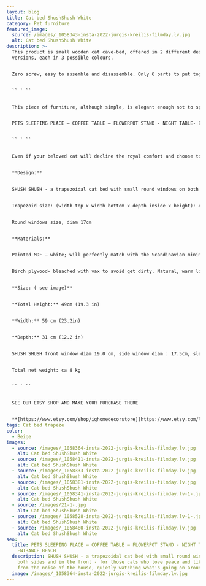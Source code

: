 ```yaml
---
layout: blog
title: Cat bed ShushShush White
category: Pet furniture
featured_image:
  source: /images/_1058343-insta-2022-jurgis-kreilis-filmday.lv.jpg
  alt: Cat bed ShushShush White
description: >-
  This product is small wooden cat cave-bed, offered in 2 different design
  versions, each in 3 possible colours.


  Zero screw, easy to assemble and disassemble. Only 6 parts to put together. 


  `` ` ``


  This piece of furniture, although simple, is elegant enough not to spoil the overall look of your home interior. Can be used not only as a bed for your pet, but also as a bedside or coffee table, pot stand or small entryway stool. 


  PETS SLEEPING PLACE – COFFEE TABLE – FLOWERPOT STAND - NIGHT TABLE- ENTRANCE BENCH


  `` ` ``


  Even if your beloved cat will decline the royal comfort and choose to sleep elsewhere, you will easily find another practical and equally stylish application for the object – use it as a coffee table or a flowerpot stand.


  **Design:**


  SHUSH SHUSH - a trapezoidal cat bed with small round windows on both sides and in the front - for those cats who love peace and like to hide from the noise of the house, quietly watching what's going on around them.


  Trapezoid size: (width top x width bottom x depth inside x height): 40,5 x 59,5 x 27 x 49cm


  Round windows size, diam 17cm


  **Materials:**


  Painted MDF – white; will perfectly match with the Scandinavian minimalistic interior design!


  Birch plywood- bleached with vax to avoid get dirty. Natural, warm look.


  **Size: ( see image)**


  **Total Height:** 49cm (19.3 in)


  **Width:** 59 cm (23.2in)


  **Depth:** 31 cm (12.2 in)


  SHUSH SHUSH front window diam 19.0 cm, side window diam : 17.5cm, sleeping area 51x28.5cm


  Total net weight: ca 8 kg


  `` ` ``


  SEE OUR ETSY SHOP AND MAKE YOUR PURCHASE THERE


  **[https://www.etsy.com/shop/ighomedecorstore](https://www.etsy.com/listing/1673244815/tv-cat-bed-cat-furniture-cat-cute-bed?click_key=3132495a257d1a2393dee035a47ba026702685bf%3A1673244815&click_sum=ddd2658d&ref=shop_home_active_5&frs=1)**
tags: Cat bed trapeze
color:
  - Beige
images:
  - source: /images/_1058364-insta-2022-jurgis-kreilis-filmday.lv.jpg
    alt: Cat bed ShushShush White
  - source: /images/_1058411-insta-2022-jurgis-kreilis-filmday.lv.jpg
    alt: Cat bed ShushShush White
  - source: /images/_1058333-insta-2022-jurgis-kreilis-filmday.lv.jpg
    alt: Cat bed ShushShush White
  - source: /images/_1058381-insta-2022-jurgis-kreilis-filmday.lv.jpg
    alt: Cat bed ShushShush White
  - source: /images/_1058341-insta-2022-jurgis-kreilis-filmday.lv-1-.jpg
    alt: Cat bed ShushShush White
  - source: /images/21-1-.jpg
    alt: Cat bed ShushShush White
  - source: /images/_1058528-insta-2022-jurgis-kreilis-filmday.lv-1-.jpg
    alt: Cat bed ShushShush White
  - source: /images/_1058480-insta-2022-jurgis-kreilis-filmday.lv.jpg
    alt: Cat bed ShushShush White
seo:
  title: PETS SLEEPING PLACE – COFFEE TABLE – FLOWERPOT STAND - NIGHT TABLE-
    ENTRANCE BENCH
  description: SHUSH SHUSH - a trapezoidal cat bed with small round windows on
    both sides and in the front - for those cats who love peace and like to hide
    from the noise of the house, quietly watching what's going on around them.
  image: /images/_1058364-insta-2022-jurgis-kreilis-filmday.lv.jpg
---
```

